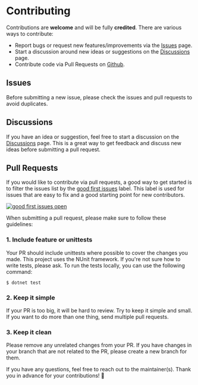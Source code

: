 # Contributing
Contributions are **welcome** and will be fully **credited**. There are various ways to contribute:

- Report bugs or request new features/improvements via the [Issues](https://github.com/SpamOK/SpamOK.PasswordGenerator/issues) page.
- Start a discussion around new ideas or suggestions on the [Discussions](https://github.com/SpamOK/SpamOK.PasswordGenerator/discussions) page.
- Contribute code via Pull Requests on [Github](https://github.com/SpamOK/SpamOK.PasswordGenerator).

## Issues
Before submitting a new issue, please check the issues and pull requests to avoid duplicates.

## Discussions
If you have an idea or suggestion, feel free to start a discussion on the [Discussions](https://github.com/SpamOK/SpamOK.PasswordGenerator/discussions) page. This is a great way to get feedback and discuss new ideas before submitting a pull request.

## Pull Requests
If you would like to contribute via pull requests, a good way to get started is to filter the issues list by the [good first issues](https://github.com/SpamOK/SpamOK.PasswordGenerator/labels/good%20first%20issue) label. This label is used for issues that are easy to fix and a good starting point for new contributors.

[![good first issues open](https://img.shields.io/github/issues/SpamOK/SpamOK.PasswordGenerator/good%20first%20issue.svg?logo=github)](https://github.com/SpamOK/SpamOK.PasswordGenerator/issues?q=is%3Aopen+is%3Aissue+label%3A"good+first+issue")

When submitting a pull request, please make sure to follow these guidelines:

### 1. Include feature or unittests
Your PR should include unittests where possible to cover the changes you made. This project uses the NUnit framework. If you're not sure how to write tests, please ask.
To run the tests locally, you can use the following command:

`$ dotnet test`

### 2. Keep it simple
If your PR is too big, it will be hard to review. Try to keep it simple and small. If you want to do more than one thing, send multiple pull requests.

### 3. Keep it clean
Please remove any unrelated changes from your PR. If you have changes in your branch that are not related to the PR, please create a new branch for them.

If you have any questions, feel free to reach out to the maintainer(s). Thank you in advance for your contributions! 🎉